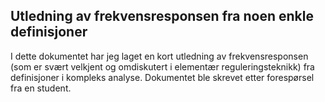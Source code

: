 ## Utledning av frekvensresponsen fra noen enkle definisjoner

I dette dokumentet har jeg laget en kort utledning av frekvensresponsen (som er svært velkjent og omdiskutert i elementær reguleringsteknikk) fra definisjoner i kompleks analyse. Dokumentet ble skrevet etter forespørsel fra en student.
